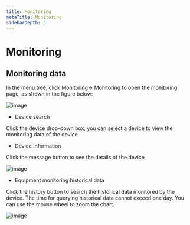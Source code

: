 ```yaml
---
title: Monitoring
metaTitle: Monitoring
sidebarDepth: 3
---
```


# Monitoring

## Monitoring data

In the menu tree, click Monitoring-> Monitoring to open the monitoring page, as shown in the figure below:

<img :src = "$withBase('/userManual/monitor.png')" alt = "image">

* Device search

Click the device drop-down box, you can select a device to view the monitoring data of the device

* Device Information 

Click the message button to see the details of the device

<img :src = "$withBase('/userManual/viewMonitor.png')" alt = "image">

* Equipment monitoring historical data

Click the history button to search the historical data monitored by the device. The time for querying historical data cannot exceed one day. You can use the mouse wheel to zoom the chart.

<img :src = "$withBase('/userManual/monitorHistory.png')" alt = "image">